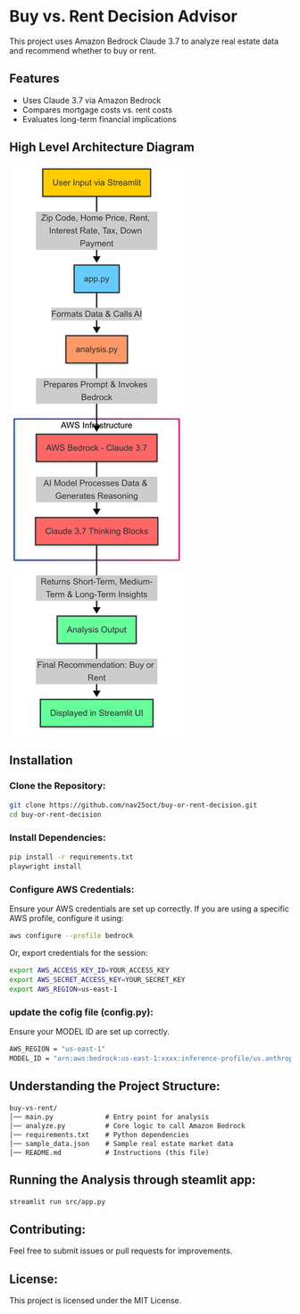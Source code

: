 # Buy vs. Rent Decision Advisor

This project uses Amazon Bedrock Claude 3.7 to analyze real estate data and recommend whether to buy or rent.

## Features
- Uses Claude 3.7 via Amazon Bedrock
- Compares mortgage costs vs. rent costs
- Evaluates long-term financial implications

## High Level Architecture Diagram

![Architecture Diagram](https://github.com/Nav25oct/buy-or-rent-decision/blob/main/buyvsrent_highlevel_architecure.png)

## Installation

### Clone the Repository:
```bash
git clone https://github.com/nav25oct/buy-or-rent-decision.git
cd buy-or-rent-decision
```

### Install Dependencies:
```bash
pip install -r requirements.txt
playwright install
```

### Configure AWS Credentials:
Ensure your AWS credentials are set up correctly. If you are using a specific AWS profile, configure it using:

```bash
aws configure --profile bedrock
```

Or, export credentials for the session:

```bash
export AWS_ACCESS_KEY_ID=YOUR_ACCESS_KEY
export AWS_SECRET_ACCESS_KEY=YOUR_SECRET_KEY
export AWS_REGION=us-east-1
```

### update the cofig file (config.py):
Ensure your MODEL ID are set up correctly.
```bash
AWS_REGION = "us-east-1"
MODEL_ID = "arn:aws:bedrock:us-east-1:xxxx:inference-profile/us.anthropic.claude-3-7-sonnet-20250219-v1:0" # under Inference and assessement --> corss-region inference --> claude 3.7 " # under Inference and assessement --> corss-region inference --> claude 3.7 eg. 
```

## Understanding the Project Structure:
```
buy-vs-rent/
│── main.py             # Entry point for analysis
│── analyze.py          # Core logic to call Amazon Bedrock
│── requirements.txt    # Python dependencies
│── sample_data.json    # Sample real estate market data
│── README.md           # Instructions (this file)
```

## Running the Analysis through steamlit app:
```bash
streamlit run src/app.py
```

## Contributing:
Feel free to submit issues or pull requests for improvements.

## License:
This project is licensed under the MIT License.
